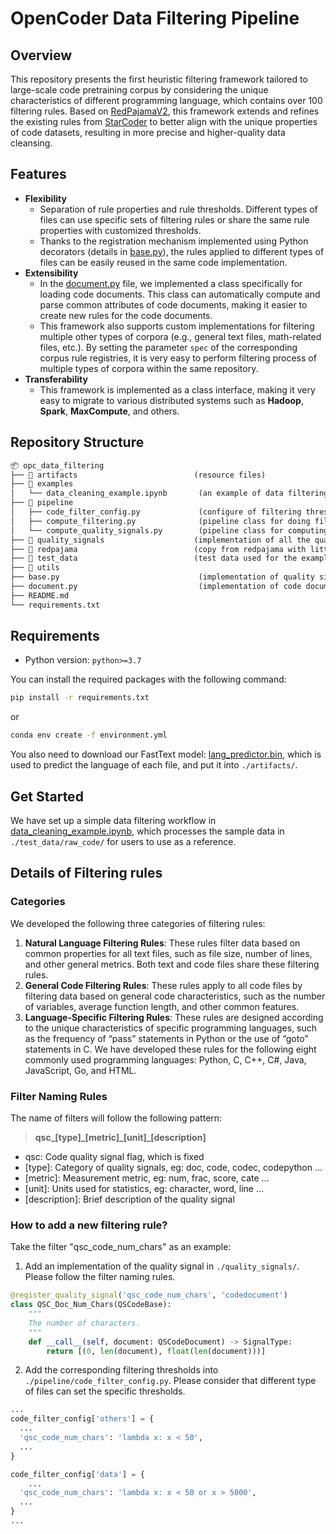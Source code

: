 # OpenCoder Data Filtering Pipeline

## Overview

This repository presents the first heuristic filtering framework tailored to large-scale code pretraining corpus by considering the unique characteristics of different programming language, which contains over 100 filtering rules. Based on [RedPajamaV2](https://github.com/togethercomputer/RedPajama-Data), this framework extends and refines the existing rules from [StarCoder](https://github.com/bigcode-project/bigcode-dataset) to better align with the unique properties of code datasets, resulting in more precise and higher-quality data cleansing. 


## Features

- **Flexibility**
  - Separation of rule properties and rule thresholds. Different types of files can use specific sets of filtering rules or share the same rule properties with customized thresholds.
  - Thanks to the registration mechanism implemented using Python decorators (details in [base.py](./base.py)), the rules applied to different types of files can be easily reused in the same code implementation.
- **Extensibility**
  - In the [document.py](./document.py) file, we implemented a class specifically for loading code documents. This class can automatically compute and parse common attributes of code documents, making it easier to create new rules for the code documents.
  - This framework also supports custom implementations for filtering multiple other types of corpora (e.g., general text files, math-related files, etc.). By setting the parameter `spec` of the corresponding corpus rule registries, it is very easy to perform filtering process of multiple types of corpora within the same repository.
- **Transferability**
  - This framework is implemented as a class interface, making it very easy to migrate to various distributed systems such as **Hadoop**, **Spark**, **MaxCompute**, and others.
  

## Repository Structure

```markdown
📦 opc_data_filtering
├── 📂 artifacts                          (resource files)
├── 📂 examples
│   └── data_cleaning_example.ipynb       (an example of data filtering workflow)
├── 📂 pipeline
│   ├── code_filter_config.py             (configure of filtering thresholds)
│   ├── compute_filtering.py              (pipeline class for doing filtering process)
│   └── compute_quality_signals.py        (pipeline class for computing quality signals)
├── 📂 quality_signals                    (implementation of all the quality signals)
├── 📂 redpajama                          (copy from redpajama with little modification)
├── 📂 test_data                          (test data used for the example)
├── 📂 utils    
├── base.py                               (implementation of quality signal register)
├── document.py                           (implementation of code document class)
├── README.md
└── requirements.txt

```

## Requirements
- Python version: `python>=3.7`
  
You can install the required packages with the following command:
```bash
pip install -r requirements.txt
```
or
```bash
conda env create -f environment.yml
```

You also need to download our FastText model: [lang_predictor.bin](), which is used to predict the language of each file, and put it into `./artifacts/`.

## Get Started
We have set up a simple data filtering workflow in [data_cleaning_example.ipynb](./examples/data_cleaning_example.ipynb), which processes the sample data in `./test_data/raw_code/` for users to use as a reference.


## Details of Filtering rules
### Categories
We developed the following three categories of filtering rules:

1. **Natural Language Filtering Rules**: These rules filter data based on common properties for all text files, such as file size, number of lines, and other general metrics. Both text and code files share these filtering rules.
2. **General Code Filtering Rules**: These rules apply to all code files by filtering data based on general code characteristics, such as the number of variables, average function length, and other common features.
3. **Language-Specific Filtering Rules**: These rules are designed according to the unique characteristics of specific programming languages, such as the frequency of “pass” statements in Python or the use of “goto” statements in C. We have developed these rules for the following eight commonly used programming languages: Python, C, C++, C#, Java, JavaScript, Go, and HTML.

### Filter Naming Rules
The name of filters will follow the following pattern: 

> **qsc\_[type]\_[metric]\_[unit]\_[description]**
- qsc: Code quality signal flag, which is fixed
- [type]: Category of quality signals, eg: doc, code, codec, codepython ...
- [metric]: Measurement metric, eg: num, frac, score, cate ...
- [unit]: Units used for statistics, eg: character, word, line ...
- [description]: Brief description of the quality signal
  

### How to add a new filtering rule?
Take the filter "qsc_code_num_chars" as an example:
1. Add an implementation of the quality signal in `./quality_signals/`. Please follow the filter naming rules.
```python
@register_quality_signal('qsc_code_num_chars', 'codedocument')
class QSC_Doc_Num_Chars(QSCodeBase):
    """
    The number of characters.
    """
    def __call__(self, document: QSCodeDocument) -> SignalType:
        return [(0, len(document), float(len(document)))]
```
2. Add the corresponding filtering thresholds into `./pipeline/code_filter_config.py`. Please consider that different type of files can set the specific thresholds.
```python
...
code_filter_config['others'] = {
  ...
  'qsc_code_num_chars': 'lambda x: x < 50',
  ...
}

code_filter_config['data'] = {
    ...
  'qsc_code_num_chars': 'lambda x: x < 50 or x > 5000',
  ...
}
...
```

<!-- ### Quality Signal Annotations
TODO -->